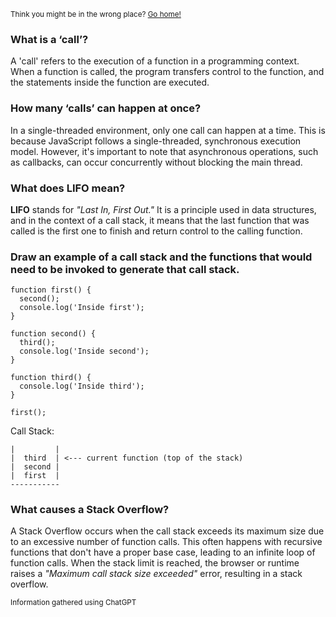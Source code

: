 <sub>Think you might be in the wrong place? [Go home!](../README.md)</sub>



### What is a ‘call’?

A 'call' refers to the execution of a function in a programming context. When a function is called, the program transfers control to the function, and the statements inside the function are executed.

### How many ‘calls’ can happen at once?

In a single-threaded environment, only one call can happen at a time. This is because JavaScript follows a single-threaded, synchronous execution model. However, it's important to note that asynchronous operations, such as callbacks, can occur concurrently without blocking the main thread.

### What does LIFO mean?

__LIFO__ stands for _"Last In, First Out."_ It is a principle used in data structures, and in the context of a call stack, it means that the last function that was called is the first one to finish and return control to the calling function.

### Draw an example of a call stack and the functions that would need to be invoked to generate that call stack.

```
function first() {
  second();
  console.log('Inside first');
}

function second() {
  third();
  console.log('Inside second');
}

function third() {
  console.log('Inside third');
}

first();
```

Call Stack:
```
|         |
|  third  | <--- current function (top of the stack)
|  second |
|  first  |
-----------
```

### What causes a Stack Overflow?

A Stack Overflow occurs when the call stack exceeds its maximum size due to an excessive number of function calls. This often happens with recursive functions that don't have a proper base case, leading to an infinite loop of function calls. When the stack limit is reached, the browser or runtime raises a _"Maximum call stack size exceeded"_ error, resulting in a stack overflow.

<sub>Information gathered using ChatGPT</sub>